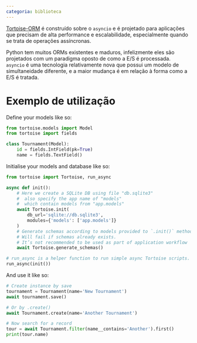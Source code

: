 ```yaml
---
categoria: biblioteca
---
```


[Tortoise-ORM](https://tortoise-orm.readthedocs.io/en/latest/) é construído sobre o `asyncio` e é projetado para aplicações que precisam de alta performance e escalabilidade, especialmente quando se trata de operações assíncronas.

Python tem muitos ORMs existentes e maduros, infelizmente eles são projetados com um paradigma oposto de como a E/S é processada. `asyncio` é uma tecnologia relativamente nova que possui um modelo de simultaneidade diferente, e a maior mudança é em relação à forma como a E/S é tratada.

# Exemplo de utilização

Define your models like so:

```python
from tortoise.models import Model
from tortoise import fields

class Tournament(Model):
    id = fields.IntField(pk=True)
    name = fields.TextField()
```

Initialise your models and database like so:

```python
from tortoise import Tortoise, run_async

async def init():
    # Here we create a SQLite DB using file "db.sqlite3"
    #  also specify the app name of "models"
    #  which contain models from "app.models"
    await Tortoise.init(
        db_url='sqlite://db.sqlite3',
        modules={'models': ['app.models']}
    )
    # Generate schemas according to models provided to `.init()` method. 
    # Will fail if schemas already exists.
    # It’s not recommended to be used as part of application workflow
    await Tortoise.generate_schemas()

# run_async is a helper function to run simple async Tortoise scripts.
run_async(init())
```

And use it like so:

```python
# Create instance by save
tournament = Tournament(name='New Tournament')
await tournament.save()

# Or by .create()
await Tournament.create(name='Another Tournament')

# Now search for a record
tour = await Tournament.filter(name__contains='Another').first()
print(tour.name)
```